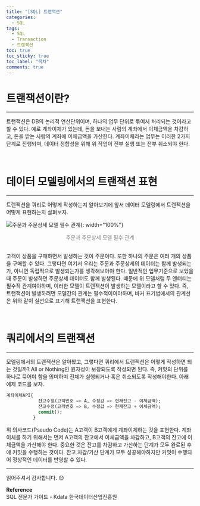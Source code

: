 ```yaml
---
title: "[SQL] 트랜잭션"
categories:
  - SQL
tags:
  - SQL
  - Transaction
  - 트랜잭션
toc: true
toc_sticky: true
toc_label: "목차"
comments: true
---
```


# 트랜잭션이란?
---
트랜잭션은 DB의 논리적 연산단위이며, 하나의 업무 단위로 묶여서 처리되는 것이라고 할 수 있다. 예로 계좌이체가 있는데, 돈을 보내는 사람의 계좌에서 이체금액을 차감하고, 돈을 받는 사람의 계좌에 이체금액을 가산한다. 계좌이체라는 업무는 이러한 2가지  단계로 진행되며, 데이터 정합성을 위해 위 작업이 전부 실행 또는 전부 취소되야 한다.  

<br>

# 데이터 모델링에서의 트랜잭션 표현
---
트랜잭션을 쿼리로 어떻게 작성하는지 알아보기에 앞서 데이터 모델링에서 트랜잭션을 어떻게 표현하는지 살펴보자.

![주문과 주문상세 모델 필수 관계](/blog/assets/img/posts/20220912/required-relationships-between-models.png "주문과 주문상세 모델 필수 관계"){: width="100%"}
<div style="color: gray; text-align: center; margin-bottom: 30px;">주문과 주문상세 모델 필수 관계</div>

고객이 상품을 구매하면서 발생하는 것이 주문이다. 또한 하나의 주문은 여러 개의 상품을 구매할 수 있다. 그렇다면 여기서 우리는 주문과 주문상세의 데이터는 함께 발생되는가, 아니면 독립적으로 발생되는가를 생각해보아야 한다. 일반적인 업무기준으로 보았을 때 주문이 발생하면 주문상세 데이터도 함께 발생된다. 때문에 위 모델처럼 두 엔터티는 필수적 관계여야하며, 이러한 모델이 트랜잭션이 발생하는 모델이라고 할 수 있다. 즉, 트랜잭션이 발생하려면 모델간의 관계는 필수적이여야하며, 바커 표기법에서의 관계선은 위와 같이 실선으로 표기해 트랜잭션을 표현한다.

<br>

# 쿼리에서의 트랜잭션
---
모델링에서의 트랜잭션은 알아봤고, 그렇다면 쿼리에서 트랜잭션은 어떻게 작성하면 되는 것일까? All or Nothing인 원자성이 보장되도록 작성되면 된다. 즉, 커밋의 단위를 하나로 묶어야 함을 의미하며 전체가 실행되거나 혹은 취소되도록 작성해야한다. 아래 예제 코드를 보자.

```sql
계좌이체API{
            잔고수정(고객번호 => A, 수정값 => 현재잔고 - 이체금액);
            잔고수정(고객번호 => B, 수정값 => 현재잔고 + 이체금액);
            commit();
          }
```

위 의사코드(Pseudo Code)는 A고객이 B고객에게 계좌이체하는 것을 표현한다. 계좌이체를 하기 위해서는 먼저 A고객의 잔고에서 이체금액을 차감하고, B고객의 잔고에 이체금액을 가산해야 한다. 중요한 것은 잔고를 차감하고 가산하는 단계가 모두 완료된 후에 커밋을 수행하는 것이다. 잔고 차감/가산 단계가 모두 성공해야하지만 커밋이 수행되어 정상적인 데이터를 반영할 수 있다.

---

읽어주셔서 감사합니다. 😊 

__Reference__  
SQL 전문가 가이드 - Kdata 한국데이터산업진흥원  